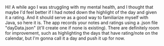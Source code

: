Hi! 
A while ago I was struggling with my mental health, and I thought that maybe I'd feel better if I had noted down the highlight of the day and given it a rating. And it should serve as a good way to familiarize myself with Java, so here it is.
The app records your notes and ratings using a .json file "dayData.json" (it'll create one if none is existing). 
There are definitely room for improvement, such as highlighting the days that have rating/note on the calendar, but I'm gonna call it a day and push it up for now.
